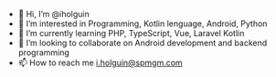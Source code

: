 - 👋 Hi, I’m @iholguin
- 👀 I’m interested in Programming, Kotlin lenguage, Android, Python
- 🌱 I’m currently learning PHP, TypeScript, Vue, Laravel Kotlin
- 💞️ I’m looking to collaborate on Android development and backend programming
- 📫 How to reach me i.holguin@spmgm.com

<!---
iholguin/iholguin is a ✨ special ✨ repository because its `README.md` (this file) appears on your GitHub profile.
You can click the Preview link to take a look at your changes.
--->

